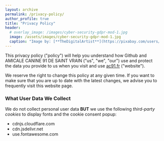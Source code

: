 ```yaml
---
layout: archive
permalink: /privacy-policy/
author_profile: true
title: "Privacy Policy"
header:
  # overlay_image: /images/cyber-security-gdpr-mod-1.jpg
  image: /assets/images/cyber-security-gdpr-mod-1.jpg
  caption: "Image by: [**TheDigitalArtist**](https://pixabay.com/users/TheDigitalArtist-202249/)"
---
```

This privacy policy ("policy") will help you understand how Github and AMICALE CANINE 91 DE SAINT VRAIN ("us", "we", "our") use and protect the data you provide to us when you visit and use [ac91.fr](http://ac91.fr) ("website").

We reserve the right to change this policy at any given time. If you want to make sure that you are up to date with the latest changes, we advise you to frequently visit this website page.

### What User Data We Collect

We do not collect personal user data **BUT** we use the following *third-party cookies* to display fonts and the cookie consent popup:
- cdnjs.cloudflare.com
- cdn.jsdelivr.net
- use.fontawesome.com
